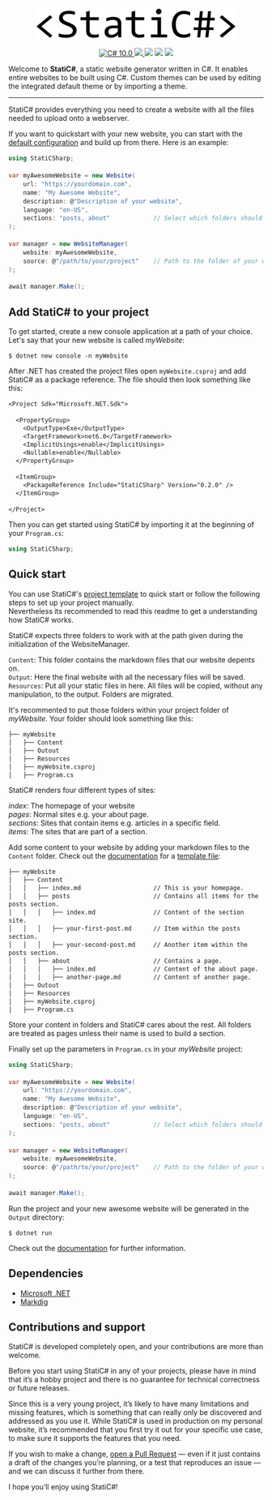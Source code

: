 <p align="center">
    <img src="Logo.png" width="400" max-width="90%" alt="StatiC#" />
</p>

<p align="center">
    <a href="https://docs.microsoft.com/en-us/dotnet/csharp/">
        <img src="https://img.shields.io/badge/C%23-10.0-blue?style=flat" alt="C# 10.0" />
    </a>
    <a href="https://dotnet.microsoft.com">
        <img src="https://img.shields.io/badge/.NET-6.0-blueviolet?style=flat" />
    </a>
    <img src="https://img.shields.io/badge/Platforms-Win+Mac+Linux-green?style=flat" />
    <img src="https://img.shields.io/badge/Version-0.2.0-green?style=flat" />
    <a href="https://www.nuget.org/packages/StatiCSharp">
        <img src="https://img.shields.io/nuget/v/StatiCSharp?color=orange" />
    </a>
</p>

Welcome to **StatiC#**, a static website generator written in C#. It enables entire websites to be built using C#. Custom themes can be used by editing the integrated default theme or by importing a theme.

---

StatiC# provides everything you need to create a website with all the files needed to upload onto a webserver.  

If you want to quickstart with your new website, you can start with the [default configuration](https://github.com/RolandBraunDev/StatiCSharp/tree/master/Documentation/ProjectTemplate) and build up from there. Here is an example:

```C#
using StatiCSharp;

var myAwesomeWebsite = new Website(
    url: "https://yourdomain.com",
    name: "My Awesome Website",
    description: @"Description of your website",
    language: "en-US",
    sections: "posts, about"            // Select which folders should be treated as sections.
);

var manager = new WebsiteManager(
    website: myAwesomeWebsite,
    source: @"/path/to/your/project"    // Path to the folder of your website project.
);

await manager.Make();
```


## Add StatiC# to your project

To get started, create a new console application at a path of your choice. Let's say that your new website is called *myWebsite*:

```
$ dotnet new console -n myWebsite
```
After .NET has created the project files open `myWebsite.csproj` and add StatiC# as a package reference. The file should then look something like this:

```
<Project Sdk="Microsoft.NET.Sdk">

  <PropertyGroup>
    <OutputType>Exe</OutputType>
    <TargetFramework>net6.0</TargetFramework>
    <ImplicitUsings>enable</ImplicitUsings>
    <Nullable>enable</Nullable>
  </PropertyGroup>

  <ItemGroup>
    <PackageReference Include="StatiCSharp" Version="0.2.0" />
  </ItemGroup>

</Project>
```

Then you can get started using StatiC# by importing it at the beginning of your `Program.cs`:

```C#
using StatiCSharp;
```

## Quick start

You can use StatiC#'s [project template](/Documentation/ProjectTemplate) to quick start or follow the following steps to set up your project manually.  
Nevertheless its recommended to read this readme to get a understanding how StatiC# works.  

StatiC# expects three folders to work with at the path given during the initialization of the WebsiteManager.  
  
`Content`: This folder contains the markdown files that our website depents on.  
`Output`: Here the final website with all the necessary files will be saved.  
`Resources`: Put all your static files in here. All files will be copied, without any manipulation, to the output. Folders are migrated.  

It's recommented to put those folders within your project folder of *myWebsite*. Your folder should look something like this:

```
├── myWebsite
│   ├── Content
│   ├── Outout
│   ├── Resources
│   ├── myWebsite.csproj
│   ├── Program.cs
```
StatiC# renders four different types of sites:  

*index*: The homepage of your website  
*pages*: Normal sites e.g. your about page.  
*sections*: Sites that contain items e.g. articles in a specific field.  
*items*: The sites that are part of a section.  
  
Add some content to your website by adding your markdown files to the `Content` folder. Check out the [documentation](/Documentation) for a [template file](Documentation/HowTo/content-template.md):

```
├── myWebsite
│   ├── Content
│   │   ├── index.md                    // This is your homepage.
│   │   ├── posts                       // Contains all items for the posts section.
│   │   │   ├── index.md                // Content of the section site.
│   │   │   ├── your-first-post.md      // Item within the posts section.
│   │   │   ├── your-second-post.md     // Another item within the posts section.
│   │   ├── about                       // Contains a page.
│   │   │   ├── index.md                // Content of the about page.
│   │   │   ├── another-page.md         // Content of another page.
│   ├── Outout
│   ├── Resources
│   ├── myWebsite.csproj
│   ├── Program.cs
```

Store your content in folders and StatiC# cares about the rest. All folders are treated as pages unless their name is used to build a section.  

Finally set up the parameters in `Program.cs` in your *myWebsite* project:

```C#
using StatiCSharp;

var myAwesomeWebsite = new Website(
    url: "https://yourdomain.com",
    name: "My Awesome Website",
    description: @"Description of your website",
    language: "en-US",
    sections: "posts, about"            // Select which folders should be treated as sections.
);

var manager = new WebsiteManager(
    website: myAwesomeWebsite,
    source: @"/path/to/your/project"    // Path to the folder of your website project.
);

await manager.Make();
```

Run the project and your new awesome website will be generated in the `Output` directory:
```
$ dotnet run
```

Check out the [documentation](/Documentation) for further information.

## Dependencies

- [Microsoft .NET](https://dotnet.microsoft.com/)
- [Markdig](https://github.com/xoofx/markdig)



## Contributions and support

StatiC# is developed completely open, and your contributions are more than welcome.

Before you start using StatiC# in any of your projects, please have in mind that it’s a hobby project and there is no guarantee for technical correctness or future releases.  

Since this is a very young project, it’s likely to have many limitations and missing features, which is something that can really only be discovered and addressed as you use it. While StatiC# is used in production on my personal website, it’s recommended that you first try it out for your specific use case, to make sure it supports the features that you need.  

If you wish to make a change, [open a Pull Request](https://github.com/RolandBraunDev/StatiCSharp/pull/new) — even if it just contains a draft of the changes you’re planning, or a test that reproduces an issue — and we can discuss it further from there.

I hope you’ll enjoy using StatiC#!
